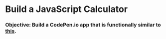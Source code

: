 # Build a JavaScript Calculator

### Objective: Build a CodePen.io app that is functionally similar to [this](https://codepen.io/FreeCodeCamp/full/rLJZrA/).
